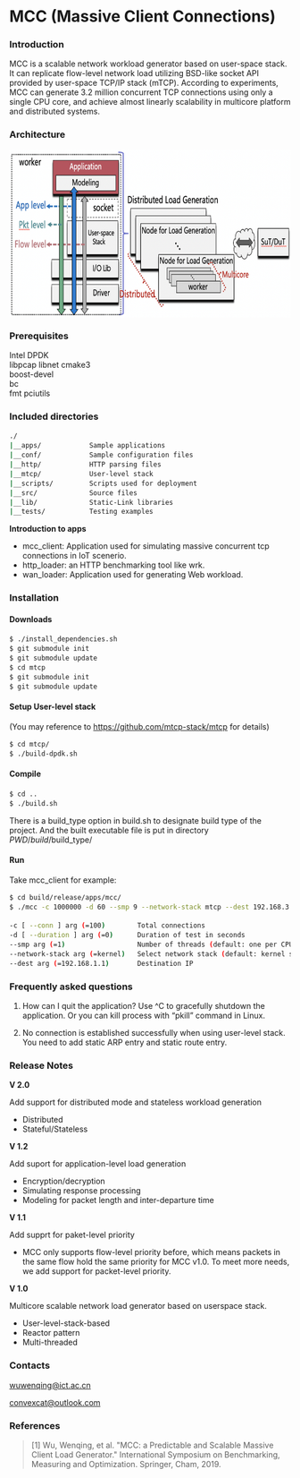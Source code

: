 
# MCC (Massive Client Connections)

### Introduction

MCC is a scalable network workload generator based on user-space stack. It can replicate flow-level network load utilizing BSD-like socket API provided by user-space TCP/IP stack (mTCP). According to experiments, MCC can generate 3.2 million concurrent TCP connections using only a single CPU core, and achieve almost linearly scalability in multicore platform and distributed systems. 


### Architecture
 
 <img src="images/mcc_architecture_dis.png" width = "700" height = "300" alt="" align=center />


### Prerequisites
Intel DPDK   
libpcap
libnet
cmake3      
boost-devel      
bc      
fmt
pciutils      

### Included directories

```bash
./    
|__apps/			Sample applications      
|__conf/			Sample configuration files       
|__http/			HTTP parsing files      
|__mtcp/			User-level stack      
|__scripts/			Scripts used for deployment      
|__src/				Source files    
|__lib/				Static-Link libraries
|__tests/			Testing examples   
```

**Introduction to apps**

+ mcc_client: Application used for simulating massive concurrent tcp connections in IoT scenerio.
+ http_loader: an HTTP benchmarking tool like wrk.
+ wan_loader: Application used for generating Web workload.

### Installation

#### Downloads

```bash
$ ./install_dependencies.sh
$ git submodule init
$ git submodule update
$ cd mtcp
$ git submodule init
$ git submodule update
```
#### Setup User-level stack 

(You may reference to https://github.com/mtcp-stack/mtcp for details)

```bash
$ cd mtcp/
$ ./build-dpdk.sh
```

#### Compile
```bash
$ cd ..
$ ./build.sh
```
There is a build_type option in build.sh to designate build type of the project. And the built executable file is put in directory $PWD/build/$build_type/

#### Run

Take mcc_client for example:
```bash
$ cd build/release/apps/mcc/
$ ./mcc -c 1000000 -d 60 --smp 9 --network-stack mtcp --dest 192.168.3.6

-c [ --conn ] arg (=100)		Total connections
-d [ --duration ] arg (=0)		Duration of test in seconds
--smp arg (=1)					Number of threads (default: one per CPU)
--network-stack arg (=kernel)	Select network stack (default: kernel stack)
--dest arg (=192.168.1.1)		Destination IP
```

### Frequently asked questions

1. How can I quit the application?
Use ^C to gracefully shutdown the application. Or you can kill process with “pkill” command in Linux.

2. No connection is established successfully when using user-level stack.
You need to add static ARP entry and static route entry.

### Release Notes

**V 2.0**

Add support for distributed mode and stateless workload generation

+ Distributed
+ Stateful/Stateless

**V 1.2**

Add suport for application-level load generation

+ Encryption/decryption
+ Simulating response processing
+ Modeling for packet length and inter-departure time

**V 1.1**

Add supprt for paket-level priority

+ MCC only supports flow-level priority before, which means packets in the same flow hold the same priority for MCC v1.0. To meet more needs, we add support for packet-level priority.

**V 1.0**

Multicore scalable network load generator based on userspace stack.

+ User-level-stack-based
+ Reactor pattern
+ Multi-threaded

### Contacts

wuwenqing@ict.ac.cn   

convexcat@outlook.com

### References
> [1] Wu, Wenqing, et al. "MCC: a Predictable and Scalable Massive Client Load Generator."  International Symposium on Benchmarking, Measuring and Optimization. Springer, Cham, 2019.

